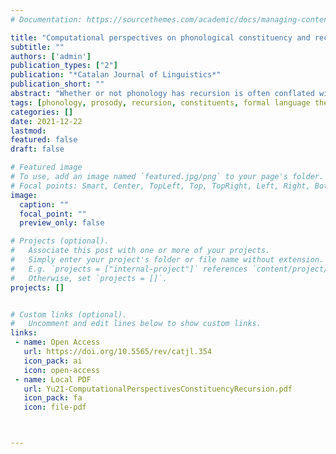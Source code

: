 ```yaml
---
# Documentation: https://sourcethemes.com/academic/docs/managing-content/

title: "Computational perspectives on phonological constituency and recursion"
subtitle: ""
authors: ['admin']
publication_types: ["2"]
publication: "*Catalan Journal of Linguistics*"
publication_short: ""
abstract: "Whether or not phonology has recursion is often conflated with whether or not phonology has strings or trees as data structures. Taking a computational perspective from formal language theory and focusing on how phonological strings and trees are built, we disentangle these issues. We show that even considering the boundedness of words and utterances in physical realization and the lack of observable examples of potential recursive embedding of phonological constituents beyond a few layers, recursion is a natural consequence of expressing generalization in phonological grammars for strings and trees. While prosodically-conditioned phonological patterns can be represented using grammars for strings, e.g., with bracketed string representations, we show how grammars for trees provide a natural way to express these patterns and provide insight into the kinds of analyses that phonologists have proposed for them."
tags: [phonology, prosody, recursion, constituents, formal language theory, tree transducers]
categories: []
date: 2021-12-22
lastmod: 
featured: false
draft: false

# Featured image
# To use, add an image named `featured.jpg/png` to your page's folder.
# Focal points: Smart, Center, TopLeft, Top, TopRight, Left, Right, BottomLeft, Bottom, BottomRight.
image:
  caption: ""
  focal_point: ""
  preview_only: false

# Projects (optional).
#   Associate this post with one or more of your projects.
#   Simply enter your project's folder or file name without extension.
#   E.g. `projects = ["internal-project"]` references `content/project/deep-learning/index.md`.
#   Otherwise, set `projects = []`.
projects: []


# Custom links (optional).
#   Uncomment and edit lines below to show custom links.
links:
 - name: Open Access
   url: https://doi.org/10.5565/rev/catjl.354
   icon_pack: ai
   icon: open-access
 - name: Local PDF
   url: Yu21-ComputationalPerspectivesConstituencyRecursion.pdf
   icon_pack: fa
   icon: file-pdf



---
```

